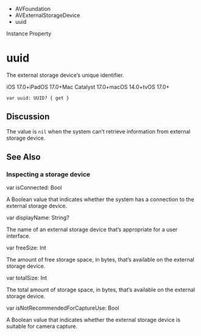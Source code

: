 

- AVFoundation
- AVExternalStorageDevice
-  uuid 

Instance Property

# uuid

The external storage device’s unique identifier.

iOS 17.0+iPadOS 17.0+Mac Catalyst 17.0+macOS 14.0+tvOS 17.0+

``` source
var uuid: UUID? { get }
```

## Discussion

The value is `nil` when the system can’t retrieve information from external storage device.

## See Also

### Inspecting a storage device

var isConnected: Bool

A Boolean value that indicates whether the system has a connection to the external storage device.

var displayName: String?

The name of an external storage device that’s appropriate for a user interface.

var freeSize: Int

The amount of free storage space, in bytes, that’s available on the external storage device.

var totalSize: Int

The total amount of storage space, in bytes, that’s available on the external storage device.

var isNotRecommendedForCaptureUse: Bool

A Boolean value that indicates whether the external storage device is suitable for camera capture.

